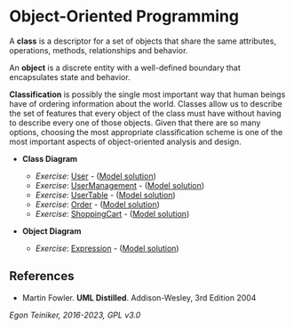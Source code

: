 # Object-Oriented Programming

A **class** is a descriptor for a set of objects that share the same attributes, 
operations, methods, relationships and behavior.

An **object** is a discrete entity with a well-defined boundary that encapsulates 
state and behavior.

**Classification** is possibly the single most important way that human beings have 
of ordering information about the world.
Classes allow us to describe the set of features that every object of the class must 
have without having to describe every one of those objects.
Given that there are so many options, choosing the most appropriate classification 
scheme is one of the most important aspects of object-oriented analysis and design.


* **Class Diagram**
    * _Exercise_: [User](OOP-User-Exercise) - ([Model solution](OOP-User))
    * _Exercise_: [UserManagement](OOP-UserManagement-Exercise) - ([Model solution](OOP-UserManagement))
    * _Exercise_: [UserTable](OOP-UserTable-Exercise) - ([Model solution](OOP-UserTable))
    * _Exercise_: [Order](OOP-Order-Exercise) - ([Model solution](OOP-Order))
    * _Exercise_: [ShoppingCart](OOP-ShoppingCart-Exercise) - ([Model solution](OOP-ShoppingCart))

* **Object Diagram** 
    * _Exercise_: [Expression](OOP-ObjectDiagram-Expression-Exercise) - ([Model solution](OOP-ObjectDiagram-Expression))

## References
* Martin Fowler. **UML Distilled**. Addison-Wesley, 3rd Edition 2004

*Egon Teiniker, 2016-2023, GPL v3.0*
